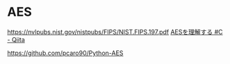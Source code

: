 # AES

https://nvlpubs.nist.gov/nistpubs/FIPS/NIST.FIPS.197.pdf
[AESを理解する #C - Qiita](https://qiita.com/tobira-code/items/152befa86bd515f67241)

https://github.com/pcaro90/Python-AES
